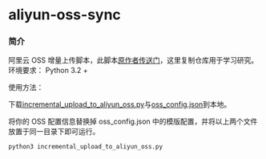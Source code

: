 # aliyun-oss-sync

### 简介
阿里云 OSS 增量上传脚本，此脚本[原作者传送门](https://github.com/tianshuang/aliyun-oss-sync)，这里复制仓库用于学习研究。
环境要求：
Python 3.2 +

使用方法：

下载[incremental_upload_to_aliyun_oss.py](https://github.com/HHulk/aliyun-oss-sync/blob/master/incremental_upload_to_aliyun_oss.py)与[oss_config.json](https://github.com/tianshuang/aliyun-oss-sync/blob/master/oss_config.json)到本地。

将你的 OSS 配置信息替换掉 oss_config.json 中的模版配置，并将以上两个文件放置于同一目录下即可运行。

```Bash
python3 incremental_upload_to_aliyun_oss.py
```
